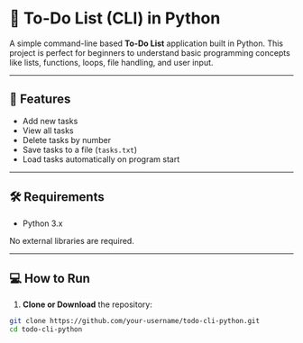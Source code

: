 # 📝 To-Do List (CLI) in Python

A simple command-line based **To-Do List** application built in Python. This project is perfect for beginners to understand basic programming concepts like lists, functions, loops, file handling, and user input.

---

## 🚀 Features

- Add new tasks
- View all tasks
- Delete tasks by number
- Save tasks to a file (`tasks.txt`)
- Load tasks automatically on program start

---

## 🛠️ Requirements

- Python 3.x

No external libraries are required.

---

## 💻 How to Run

1. **Clone or Download** the repository:

```bash
git clone https://github.com/your-username/todo-cli-python.git
cd todo-cli-python
